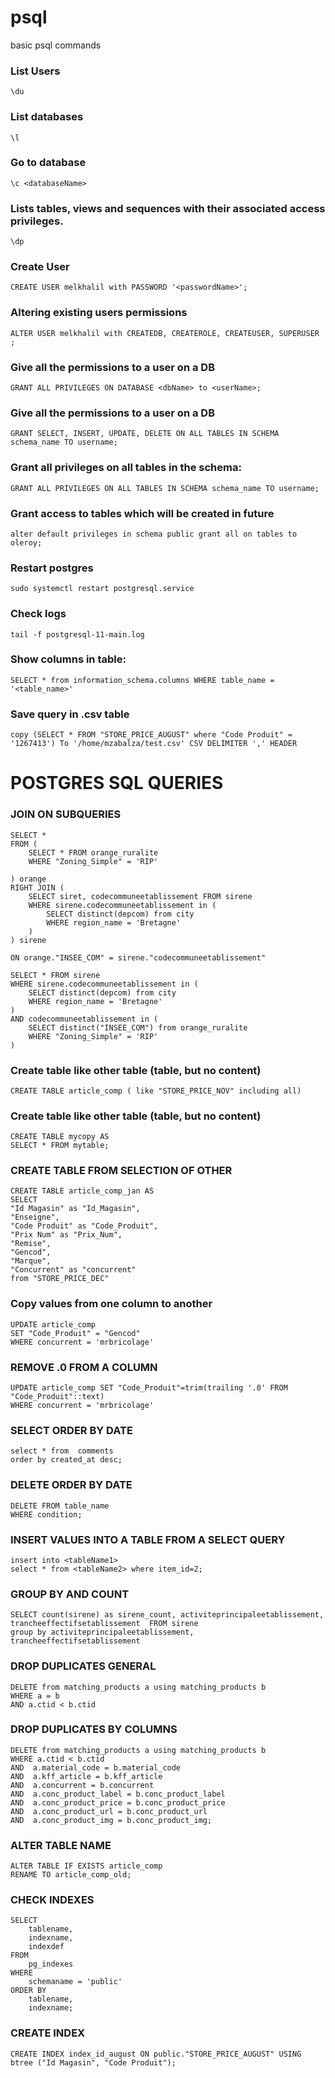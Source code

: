 # psql
basic psql commands

### List Users
```\du```

### List databases
```\l```

### Go to database
```\c <databaseName>```

### Lists tables, views and sequences with their associated access privileges.
```\dp```

### Create User
```CREATE USER melkhalil with PASSWORD '<passwordName>';```

### Altering existing users permissions
```ALTER USER melkhalil with CREATEDB, CREATEROLE, CREATEUSER, SUPERUSER ;```

### Give all the permissions to a user on a DB
```GRANT ALL PRIVILEGES ON DATABASE <dbName> to <userName>;```

### Give all the permissions to a user on a DB
```GRANT SELECT, INSERT, UPDATE, DELETE ON ALL TABLES IN SCHEMA schema_name TO username;```


### Grant all privileges on all tables in the schema:
```GRANT ALL PRIVILEGES ON ALL TABLES IN SCHEMA schema_name TO username;```

### Grant access to tables which will be created in future
```
alter default privileges in schema public grant all on tables to oleroy;
```

### Restart postgres
```
sudo systemctl restart postgresql.service
```

### Check logs
```
tail -f postgresql-11-main.log
```

### Show columns in table:
```SELECT * from information_schema.columns WHERE table_name = '<table_name>'```

### Save query in .csv table
```copy (SELECT * FROM "STORE_PRICE_AUGUST" where "Code Produit" = '1267413') To '/home/mzabalza/test.csv' CSV DELIMITER ',' HEADER```

# POSTGRES SQL QUERIES

### JOIN ON SUBQUERIES
```
SELECT *
FROM (
	SELECT * FROM orange_ruralite
	WHERE "Zoning_Simple" = 'RIP'
	
) orange
RIGHT JOIN (
	SELECT siret, codecommuneetablissement FROM sirene
	WHERE sirene.codecommuneetablissement in (
		SELECT distinct(depcom) from city
		WHERE region_name = 'Bretagne'
	)
) sirene
	
ON orange."INSEE_COM" = sirene."codecommuneetablissement"
```
```
SELECT * FROM sirene
WHERE sirene.codecommuneetablissement in (
	SELECT distinct(depcom) from city
	WHERE region_name = 'Bretagne'
)
AND codecommuneetablissement in (
	SELECT distinct("INSEE_COM") from orange_ruralite
	WHERE "Zoning_Simple" = 'RIP'
)
```

### Create table like other table (table, but no content)
```CREATE TABLE article_comp ( like "STORE_PRICE_NOV" including all)```


### Create table like other table (table, but no content)
```
CREATE TABLE mycopy AS
SELECT * FROM mytable;
```
### CREATE TABLE FROM SELECTION OF OTHER
```
CREATE TABLE article_comp_jan AS
SELECT 
"Id Magasin" as "Id_Magasin",
"Enseigne",
"Code Produit" as "Code_Produit",
"Prix Num" as "Prix_Num",
"Remise",
"Gencod",
"Marque",
"Concurrent" as "concurrent"
from "STORE_PRICE_DEC"
```

### Copy values from one column to another
```
UPDATE article_comp
SET "Code_Produit" = "Gencod"
WHERE concurrent = 'mrbricolage'
```

### REMOVE .0 FROM A COLUMN
```
UPDATE article_comp SET "Code_Produit"=trim(trailing '.0' FROM "Code_Produit"::text)
WHERE concurrent = 'mrbricolage'
```

### SELECT ORDER BY DATE
```
select * from  comments
order by created_at desc;
```

### DELETE ORDER BY DATE
```
DELETE FROM table_name
WHERE condition;
```

### INSERT VALUES INTO A TABLE FROM A SELECT QUERY
```
insert into <tableName1>
select * from <tableName2> where item_id=2;
```

### GROUP BY AND COUNT
```
SELECT count(sirene) as sirene_count, activiteprincipaleetablissement, trancheeffectifsetablissement  FROM sirene
group by activiteprincipaleetablissement, trancheeffectifsetablissement
```


### DROP DUPLICATES GENERAL
```
DELETE from matching_products a using matching_products b
WHERE a = b 
AND a.ctid < b.ctid
```

### DROP DUPLICATES BY COLUMNS
```
DELETE from matching_products a using matching_products b
WHERE a.ctid < b.ctid
AND  a.material_code = b.material_code
AND  a.kff_article = b.kff_article
AND  a.concurrent = b.concurrent
AND  a.conc_product_label = b.conc_product_label
AND  a.conc_product_price = b.conc_product_price
AND  a.conc_product_url = b.conc_product_url
AND  a.conc_product_img = b.conc_product_img;
```
### ALTER TABLE NAME
```
ALTER TABLE IF EXISTS article_comp
RENAME TO article_comp_old;
```

### CHECK INDEXES
```
SELECT
    tablename,
    indexname,
    indexdef
FROM
    pg_indexes
WHERE
    schemaname = 'public'
ORDER BY
    tablename,
    indexname;
```

### CREATE INDEX
```
CREATE INDEX index_id_august ON public."STORE_PRICE_AUGUST" USING btree ("Id Magasin", "Code Produit");
```

